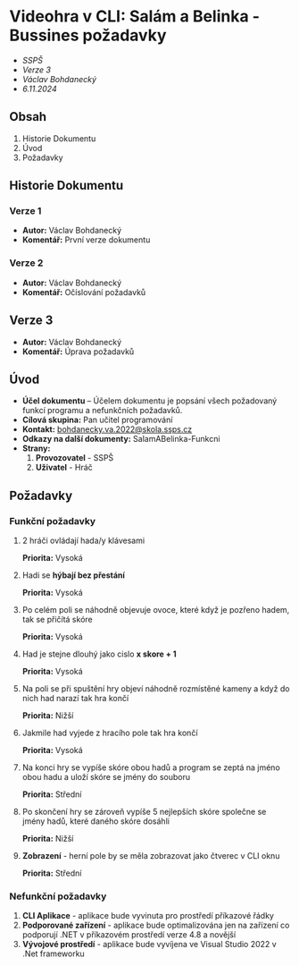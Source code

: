  # Videohra v CLI: Salám a Belinka - Bussines požadavky
* *SSPŠ*
* *Verze 3*
* *Václav Bohdanecký*
* *6.11.2024*

## Obsah
1. Historie Dokumentu
2. Úvod
3. Požadavky

## Historie Dokumentu
### Verze 1
* **Autor:** Václav Bohdanecký
* **Komentář:** První verze dokumentu

### Verze 2
* **Autor:** Václav Bohdanecký
* **Komentář:** Očíslování požadavků

## Verze 3
* **Autor:** Václav Bohdanecký
* **Komentář:** Úprava požadavků

## Úvod
* **Účel dokumentu** – Účelem dokumentu je popsání všech požadovaný funkcí programu a nefunkčních požadavků.
* **Cílová skupina:** Pan učitel programování
* **Kontakt:** bohdanecky.va.2022@skola.ssps.cz
* **Odkazy na další dokumenty:** SalamABelinka-Funkcni
* **Strany:** 
    1. **Provozovatel** - SSPŠ 
    2. **Uživatel** - Hráč

## Požadavky
### Funkční požadavky
1. 2 hráči ovládají hada/y klávesami

     **Priorita:** Vysoká

3. Hadi se **hýbají bez přestání**

     **Priorita:** Vysoká

4. Po celém poli se náhodně objevuje ovoce, které když je pozřeno hadem, tak se přičítá skóre

     **Priorita:** Vysoká

5. Had je stejne dlouhý jako cislo **x skore + 1**

     **Priorita:** Vysoká

6. Na poli se při spuštění hry objeví náhodně rozmístěné kameny a když do nich had narazí tak hra končí

     **Priorita:** Nižší

7. Jakmile had vyjede z hracího pole tak hra končí

     **Priorita:** Vysoká

8. Na konci hry se vypíše skóre obou hadů a program se zeptá na jméno obou hadu a uloží skóre se jmény do souboru

     **Priorita:** Střední

9. Po skončení hry se zároveň vypíše 5 nejlepších skóre společne se jmény hadů, které daného skóre dosáhli

    **Priorita:** Nižší

10. **Zobrazení** - herní pole by se měla zobrazovat jako čtverec v CLI oknu

     **Priorita:** Střední

### Nefunkční požadavky
1. **CLI Aplikace** - aplikace bude vyvinuta pro prostředí příkazové řádky
2. **Podporované zařízení** - aplikace bude optimalizována jen na zařízení co podporují .NET v příkazovém prostředí verze 4.8 a novější
3. **Vývojové prostředí** - aplikace bude vyvíjena ve Visual Studio 2022 v .Net frameworku

